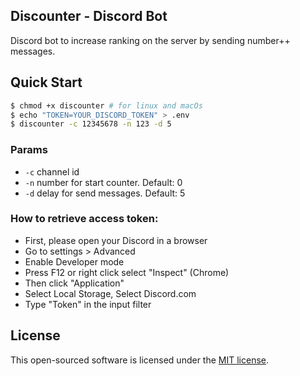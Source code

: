 ## Discounter - Discord Bot

Discord bot to increase ranking on the server by sending number++ messages.

## Quick Start

```bash
$ chmod +x discounter # for linux and macOs
$ echo "TOKEN=YOUR_DISCORD_TOKEN" > .env
$ discounter -c 12345678 -n 123 -d 5
```

### Params

- `-c` channel id
- `-n` number for start counter. Default: 0
- `-d` delay for send messages. Default: 5

### How to retrieve access token:
- First, please open your Discord in a browser
- Go to settings > Advanced
- Enable Developer mode
- Press F12 or right click select "Inspect" (Chrome)
- Then click "Application"
- Select Local Storage, Select Discord.com
- Type "Token" in the input filter

## License

This open-sourced software is licensed under the [MIT license](LICENSE).
